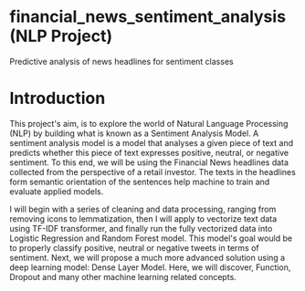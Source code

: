 # financial_news_sentiment_analysis (NLP Project)
Predictive analysis of news headlines for sentiment classes 
# Introduction
This project's aim, is to explore the world of Natural Language Processing (NLP) by building what is known as a Sentiment Analysis Model. A sentiment analysis model is a model that analyses a given piece of text and predicts whether this piece of text expresses positive, neutral, or negative sentiment.
To this end, we will be using the Financial News headlines data collected from the perspective of a retail investor. The texts in the headlines form semantic orientation of the sentences help machine to train and evaluate applied models. 

I will begin with a series of cleaning and data processing, ranging from removing icons to lemmatization, then I will apply to vectorize text data using TF-IDF transformer, and finally run the fully vectorized data into Logistic Regression and Random Forest model. This model's goal would be to properly classify positive, neutral or negative tweets in terms of sentiment. Next, we will propose a much more advanced solution using a deep learning model: Dense Layer Model. Here, we will discover, Function, Dropout and many other machine learning related concepts.
